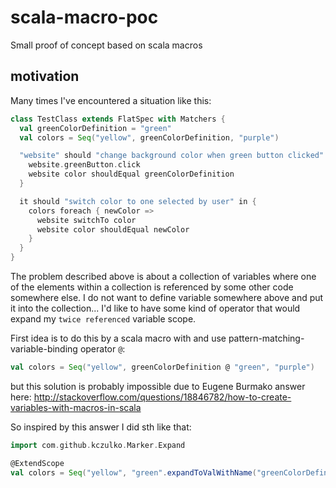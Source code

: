 # scala-macro-poc
Small proof of concept based on scala macros

## motivation

Many times I've encountered a situation like this:

```scala
class TestClass extends FlatSpec with Matchers {
  val greenColorDefinition = "green"
  val colors = Seq("yellow", greenColorDefinition, "purple")

  "website" should "change background color when green button clicked" in {
    website.greenButton.click
    website color shouldEqual greenColorDefinition
  }

  it should "switch color to one selected by user" in {
    colors foreach { newColor =>
      website switchTo color
      website color shouldEqual newColor
    }
  }
}
```

The problem described above is about a collection of variables where one of the elements within a collection is referenced by some other code somewhere else. I do not want to define variable somewhere above and put it into the collection... I'd like to have some kind of operator that would expand my `twice referenced` variable scope.

First idea is to do this by a scala macro with and use pattern-matching-variable-binding operator `@`:

```scala
val colors = Seq("yellow", greenColorDefinition @ "green", "purple")
```

but this solution is probably impossible due to Eugene Burmako answer here:
http://stackoverflow.com/questions/18846782/how-to-create-variables-with-macros-in-scala

So inspired by this answer I did sth like that:

```scala
import com.github.kczulko.Marker.Expand

@ExtendScope
val colors = Seq("yellow", "green".expandToValWithName("greenColorDefinition"), "purple")
```
